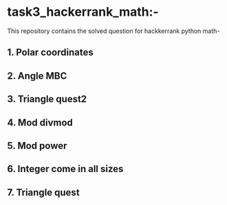 # task3_hackerrank_math:-
This repository contains the solved question for hackkerrank python math-
## 1. Polar coordinates
## 2. Angle MBC
## 3. Triangle quest2
## 4. Mod divmod
## 5. Mod power
## 6. Integer come in all sizes
## 7. Triangle quest
